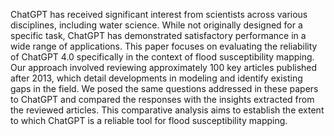 ChatGPT has received significant interest from scientists across various disciplines, including water science. While not originally designed for a specific task, ChatGPT has demonstrated satisfactory performance in a wide range of applications. This paper focuses on evaluating the reliability of ChatGPT 4.0 specifically in the context of flood susceptibility mapping. Our approach involved reviewing approximately 100 key articles published after 2013, which detail developments in modeling and identify existing gaps in the field. We posed the same questions addressed in these papers to ChatGPT and compared the responses with the insights extracted from the reviewed articles. This comparative analysis aims to establish the extent to which ChatGPT is a reliable tool for flood susceptibility mapping.
